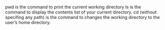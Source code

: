 pwd is the command to print the current working directory
ls is the command to display the contents list of your current directory.
cd (without specifing any path) is the command to changes the working directory to the user’s home directory.  
